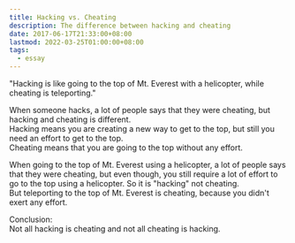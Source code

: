 ```yaml
---
title: Hacking vs. Cheating
description: The difference between hacking and cheating
date: 2017-06-17T21:33:00+08:00
lastmod: 2022-03-25T01:00:00+08:00
tags:
  - essay
---
```

"Hacking is like going to the top of Mt. Everest with a helicopter, while cheating is teleporting."

When someone hacks, a lot of people says that they were cheating, but hacking and cheating is different.\
Hacking means you are creating a new way to get to the top, but still you need an effort to get to the top.\
Cheating means that you are going to the top without any effort.

When going to the top of Mt. Everest using a helicopter, a lot of people says that they were cheating, but even though, you still require a lot of effort to go to the top using a helicopter. So it is "hacking" not cheating.\
But teleporting to the top of Mt. Everest is cheating, because you didn't exert any effort.

Conclusion:\
Not all hacking is cheating and not all cheating is hacking.
